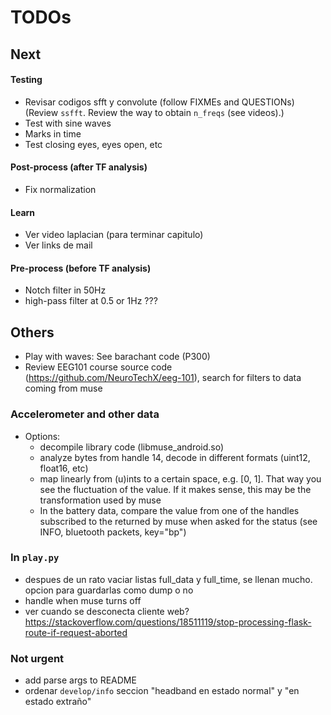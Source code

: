 # TODOs

## Next
#### Testing
* Revisar codigos sfft y convolute (follow FIXMEs and QUESTIONs) (Review `ssfft`. Review the way to obtain `n_freqs` (see videos).)
* Test with sine waves
* Marks in time
* Test closing eyes, eyes open, etc

#### Post-process (after TF analysis)
* Fix normalization

#### Learn
* Ver video laplacian (para terminar capitulo)
* Ver links de mail

#### Pre-process (before TF analysis)
* Notch filter in 50Hz
* high-pass filter at 0.5 or 1Hz ???


## Others
* Play with waves: See barachant code (P300)
* Review EEG101 course source code (https://github.com/NeuroTechX/eeg-101), search for filters to data coming from muse

### Accelerometer and other data
* Options:
  + decompile library code (libmuse_android.so)
  + analyze bytes from handle 14, decode in different formats (uint12, float16, etc)
  + map linearly from (u)ints to a certain space, e.g. [0, 1]. That way you see the fluctuation of the value. If it makes sense, this may be the transformation used by muse
  + In the battery data, compare the value from one of the handles subscribed to the returned by muse when asked for the status (see INFO, bluetooth packets, key="bp")

### In `play.py`
* despues de un rato vaciar listas full_data y full_time, se llenan mucho. opcion para guardarlas como dump o no
* handle when muse turns off
* ver cuando se desconecta cliente web?  https://stackoverflow.com/questions/18511119/stop-processing-flask-route-if-request-aborted

### Not urgent
* add parse args to README
* ordenar `develop/info` seccion "headband en estado normal" y "en estado extraño"
